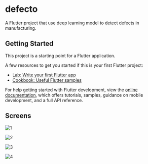 # defecto

A Flutter project that use deep learning model to detect defects in manufacturing.

## Getting Started

This project is a starting point for a Flutter application.

A few resources to get you started if this is your first Flutter project:

- [Lab: Write your first Flutter app](https://docs.flutter.dev/get-started/codelab)
- [Cookbook: Useful Flutter samples](https://docs.flutter.dev/cookbook)

For help getting started with Flutter development, view the
[online documentation](https://docs.flutter.dev/), which offers tutorials,
samples, guidance on mobile development, and a full API reference.

## Screens
![1](https://user-images.githubusercontent.com/101002059/236644853-4efb428a-954f-475f-868d-bf470e3cbf69.jpg)

![2](https://user-images.githubusercontent.com/101002059/236644858-a29f96a6-7bc0-44e6-a950-23385b950246.jpg)

![3](https://user-images.githubusercontent.com/101002059/236644862-2af7d432-d4e7-47d3-be92-b328f326d927.jpg)


![4](https://user-images.githubusercontent.com/101002059/236644867-fd607112-25e1-4f95-8235-1e94c4a1ed60.jpg)

